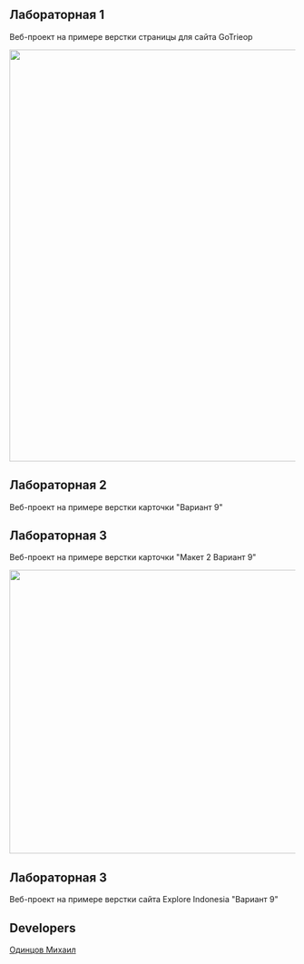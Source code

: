 ## Лабораторная 1

Веб-проект на примере верстки страницы для сайта GoTrieop

<p align="center">
      <img src="https://i.ibb.co/rmw9m21/GoTrieop.png" width="726">
</p>

## Лабораторная 2

Веб-проект на примере верстки карточки "Вариант 9"

## Лабораторная 3

Веб-проект на примере верстки карточки "Макет 2 Вариант 9"

<p align="center">
      <img src="https://ibb.org.ru/images/2024/11/24/VARIANT-9-2.md.png" width="726" height="500">
</p>

## Лабораторная 3

Веб-проект на примере верстки сайта Explore Indonesia "Вариант 9"

## Developers

[Одинцов Михаил](https://github.com/urbantatsu)

